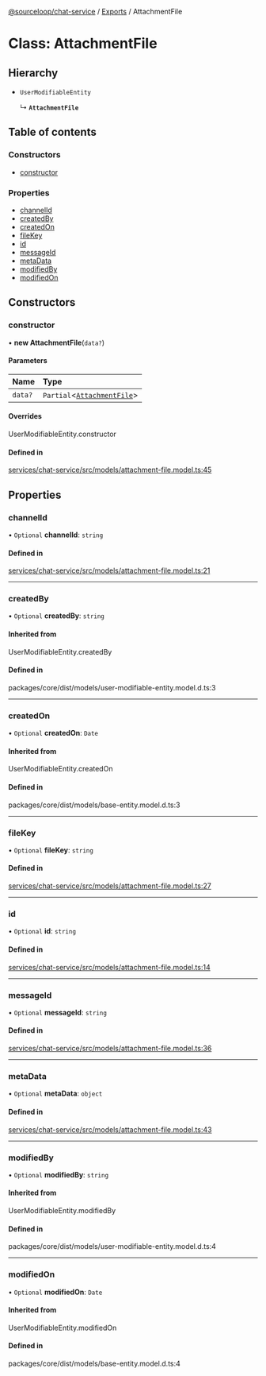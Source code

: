 [@sourceloop/chat-service](../README.md) / [Exports](../modules.md) / AttachmentFile

# Class: AttachmentFile

## Hierarchy

- `UserModifiableEntity`

  ↳ **`AttachmentFile`**

## Table of contents

### Constructors

- [constructor](AttachmentFile.md#constructor)

### Properties

- [channelId](AttachmentFile.md#channelid)
- [createdBy](AttachmentFile.md#createdby)
- [createdOn](AttachmentFile.md#createdon)
- [fileKey](AttachmentFile.md#filekey)
- [id](AttachmentFile.md#id)
- [messageId](AttachmentFile.md#messageid)
- [metaData](AttachmentFile.md#metadata)
- [modifiedBy](AttachmentFile.md#modifiedby)
- [modifiedOn](AttachmentFile.md#modifiedon)

## Constructors

### constructor

• **new AttachmentFile**(`data?`)

#### Parameters

| Name | Type |
| :------ | :------ |
| `data?` | `Partial`<[`AttachmentFile`](AttachmentFile.md)\> |

#### Overrides

UserModifiableEntity.constructor

#### Defined in

[services/chat-service/src/models/attachment-file.model.ts:45](https://github.com/sourcefuse/loopback4-microservice-catalog/blob/53060ad88/services/chat-service/src/models/attachment-file.model.ts#L45)

## Properties

### channelId

• `Optional` **channelId**: `string`

#### Defined in

[services/chat-service/src/models/attachment-file.model.ts:21](https://github.com/sourcefuse/loopback4-microservice-catalog/blob/53060ad88/services/chat-service/src/models/attachment-file.model.ts#L21)

___

### createdBy

• `Optional` **createdBy**: `string`

#### Inherited from

UserModifiableEntity.createdBy

#### Defined in

packages/core/dist/models/user-modifiable-entity.model.d.ts:3

___

### createdOn

• `Optional` **createdOn**: `Date`

#### Inherited from

UserModifiableEntity.createdOn

#### Defined in

packages/core/dist/models/base-entity.model.d.ts:3

___

### fileKey

• `Optional` **fileKey**: `string`

#### Defined in

[services/chat-service/src/models/attachment-file.model.ts:27](https://github.com/sourcefuse/loopback4-microservice-catalog/blob/53060ad88/services/chat-service/src/models/attachment-file.model.ts#L27)

___

### id

• `Optional` **id**: `string`

#### Defined in

[services/chat-service/src/models/attachment-file.model.ts:14](https://github.com/sourcefuse/loopback4-microservice-catalog/blob/53060ad88/services/chat-service/src/models/attachment-file.model.ts#L14)

___

### messageId

• `Optional` **messageId**: `string`

#### Defined in

[services/chat-service/src/models/attachment-file.model.ts:36](https://github.com/sourcefuse/loopback4-microservice-catalog/blob/53060ad88/services/chat-service/src/models/attachment-file.model.ts#L36)

___

### metaData

• `Optional` **metaData**: `object`

#### Defined in

[services/chat-service/src/models/attachment-file.model.ts:43](https://github.com/sourcefuse/loopback4-microservice-catalog/blob/53060ad88/services/chat-service/src/models/attachment-file.model.ts#L43)

___

### modifiedBy

• `Optional` **modifiedBy**: `string`

#### Inherited from

UserModifiableEntity.modifiedBy

#### Defined in

packages/core/dist/models/user-modifiable-entity.model.d.ts:4

___

### modifiedOn

• `Optional` **modifiedOn**: `Date`

#### Inherited from

UserModifiableEntity.modifiedOn

#### Defined in

packages/core/dist/models/base-entity.model.d.ts:4
